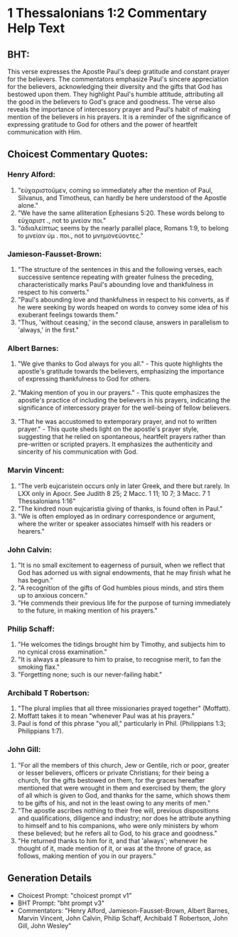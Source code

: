 # 1 Thessalonians 1:2 Commentary Help Text

## BHT:
This verse expresses the Apostle Paul's deep gratitude and constant prayer for the believers. The commentators emphasize Paul's sincere appreciation for the believers, acknowledging their diversity and the gifts that God has bestowed upon them. They highlight Paul's humble attitude, attributing all the good in the believers to God's grace and goodness. The verse also reveals the importance of intercessory prayer and Paul's habit of making mention of the believers in his prayers. It is a reminder of the significance of expressing gratitude to God for others and the power of heartfelt communication with Him.

## Choicest Commentary Quotes:
### Henry Alford:
1. "εὐχαριστοῦμεν, coming so immediately after the mention of Paul, Silvanus, and Timotheus, can hardly be here understood of the Apostle alone." 
2. "We have the same alliteration Ephesians 5:20. These words belong to εὐχαριστ ., not to μνείαν ποι."
3. "ἀδιαλείπτως seems by the nearly parallel place, Romans 1:9, to belong to μνείαν ὑμ . ποι., not to μνημονεύοντες."

### Jamieson-Fausset-Brown:
1. "The structure of the sentences in this and the following verses, each successive sentence repeating with greater fulness the preceding, characteristically marks Paul's abounding love and thankfulness in respect to his converts."
2. "Paul's abounding love and thankfulness in respect to his converts, as if he were seeking by words heaped on words to convey some idea of his exuberant feelings towards them."
3. "Thus, 'without ceasing,' in the second clause, answers in parallelism to 'always,' in the first."

### Albert Barnes:
1. "We give thanks to God always for you all." - This quote highlights the apostle's gratitude towards the believers, emphasizing the importance of expressing thankfulness to God for others.

2. "Making mention of you in our prayers." - This quote emphasizes the apostle's practice of including the believers in his prayers, indicating the significance of intercessory prayer for the well-being of fellow believers.

3. "That he was accustomed to extemporary prayer, and not to written prayer." - This quote sheds light on the apostle's prayer style, suggesting that he relied on spontaneous, heartfelt prayers rather than pre-written or scripted prayers. It emphasizes the authenticity and sincerity of his communication with God.

### Marvin Vincent:
1. "The verb eujcaristein occurs only in later Greek, and there but rarely. In LXX only in Apocr. See Judith 8 25; 2 Macc. 1 11; 10 7; 3 Macc. 7 1 Thessalonians 1:16"
2. "The kindred noun eujcaristia giving of thanks, is found often in Paul."
3. "We is often employed as in ordinary correspondence or argument, where the writer or speaker associates himself with his readers or hearers."

### John Calvin:
1. "It is no small excitement to eagerness of pursuit, when we reflect that God has adorned us with signal endowments, that he may finish what he has begun." 
2. "A recognition of the gifts of God humbles pious minds, and stirs them up to anxious concern." 
3. "He commends their previous life for the purpose of turning immediately to the future, in making mention of his prayers."

### Philip Schaff:
1. "He welcomes the tidings brought him by Timothy, and subjects him to no cynical cross examination."
2. "It is always a pleasure to him to praise, to recognise merit, to fan the smoking flax."
3. "Forgetting none; such is our never-failing habit."

### Archibald T Robertson:
1. "The plural implies that all three missionaries prayed together" (Moffatt).
2. Moffatt takes it to mean "whenever Paul was at his prayers."
3. Paul is fond of this phrase "you all," particularly in Phil. (Philippians 1:3; Philippians 1:7).

### John Gill:
1. "For all the members of this church, Jew or Gentile, rich or poor, greater or lesser believers, officers or private Christians; for their being a church, for the gifts bestowed on them, for the graces hereafter mentioned that were wrought in them and exercised by them; the glory of all which is given to God, and thanks for the same, which shows them to be gifts of his, and not in the least owing to any merits of men."
2. "The apostle ascribes nothing to their free will, previous dispositions and qualifications, diligence and industry; nor does he attribute anything to himself and to his companions, who were only ministers by whom these believed; but he refers all to God, to his grace and goodness."
3. "He returned thanks to him for it, and that 'always'; whenever he thought of it, made mention of it, or was at the throne of grace, as follows, making mention of you in our prayers."


## Generation Details
- Choicest Prompt: "choicest prompt v1"
- BHT Prompt: "bht prompt v3"
- Commentators: "Henry Alford, Jamieson-Fausset-Brown, Albert Barnes, Marvin Vincent, John Calvin, Philip Schaff, Archibald T Robertson, John Gill, John Wesley"

